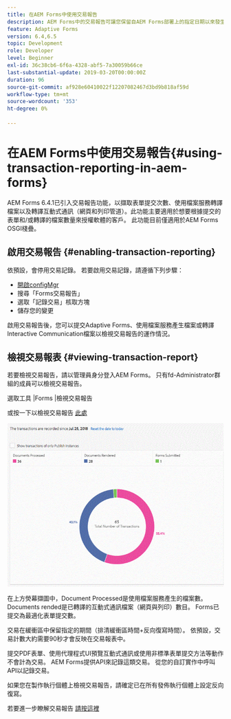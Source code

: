 ```yaml
---
title: 在AEM Forms中使用交易報告
description: AEM Forms中的交易報告可讓您保留自AEM Forms部署上的指定日期以來發生的所有交易的計數。
feature: Adaptive Forms
version: 6.4,6.5
topic: Development
role: Developer
level: Beginner
exl-id: 36c38cb6-6f6a-4328-abf5-7a30059b66ce
last-substantial-update: 2019-03-20T00:00:00Z
duration: 96
source-git-commit: af928e60410022f12207082467d3bd9b818af59d
workflow-type: tm+mt
source-wordcount: '353'
ht-degree: 0%

---
```


# 在AEM Forms中使用交易報告{#using-transaction-reporting-in-aem-forms}

AEM Forms 6.4.1已引入交易報告功能，以擷取表單提交次數、使用檔案服務轉譯檔案以及轉譯互動式通訊（網頁和列印管道）。此功能主要適用於想要根據提交的表單和/或轉譯的檔案數量來授權軟體的客戶。 此功能目前僅適用於AEM Forms OSGI棧疊。

## 啟用交易報告 {#enabling-transaction-reporting}

依預設，會停用交易記錄。 若要啟用交易記錄，請遵循下列步驟：

* [開啟configMgr](http://localhost:4502/system/console/configMgr)
* 搜尋「Forms交易報告」
* 選取「記錄交易」核取方塊
* 儲存您的變更

啟用交易報告後，您可以提交Adaptive Forms、使用檔案服務產生檔案或轉譯Interactive Communication檔案以檢視交易報告的運作情況。

## 檢視交易報表 {#viewing-transaction-report}

若要檢視交易報告，請以管理員身分登入AEM Forms。 只有fd-Administrator群組的成員可以檢視交易報告。

選取工具 |Forms |檢視交易報告

或按一下以檢視交易報告 [此處](http://localhost:4502/mnt/overlay/fd/transaction/gui/content/report.html)

![交易報告](assets/transactionreporting.gif)

在上方熒幕擷圖中，Document Processed是使用檔案服務產生的檔案數。 Documents rended是已轉譯的互動式通訊檔案（網頁與列印）數目。 Forms已提交為最適化表單提交數。

交易在緩衝區中保留指定的期間（排清緩衝區時間+反向復寫時間）。 依預設，交易計數大約需要90秒才會反映在交易報表中。

提交PDF表單、使用代理程式UI預覽互動式通訊或使用非標準表單提交方法等動作不會計為交易。 AEM Forms提供API來記錄這類交易。 從您的自訂實作中呼叫API以記錄交易。

如果您在製作執行個體上檢視交易報告，請確定已在所有發佈執行個體上設定反向復寫。

若要進一步瞭解交易報告 [請按這裡](https://helpx.adobe.com/experience-manager/6-4/forms/using/transaction-reports-overview.html)
